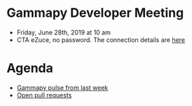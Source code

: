 # Gammapy Developer Meeting

* Friday, June 28th, 2019 at 10 am
* CTA eZuce, no password.  The connection details are [here](../ezuce.txt)

# Agenda

* [Gammapy pulse from last week](https://github.com/gammapy/gammapy/pulse)
* [Open pull requests](https://github.com/gammapy/gammapy/pulls)


